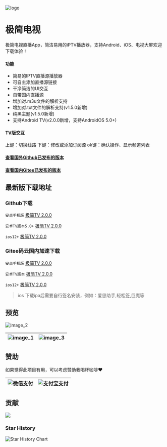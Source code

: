 ![logo](https://fastly.jsdelivr.net/gh/aiyakuaile/images/tv-flow.png)

# 极简电视

极简电视直播App，简洁易用的iPTV播放器，支持Android、iOS、电视大屏欢迎下载体验！

#### 功能

- 简易的IPTV直播源播放器
- 可自主添加直播源链接
- 干净简洁的UI交互
- 自带国内直播源
- 增加对.m3u文件的解析支持
- 增加对.txt文件的解析支持(v1.5.0新增)
- 纯黑主题(v1.5.0新增)
- 支持Android TV(v2.0.0新增，支持AndroidOS 5.0+)

#### TV版交互

上键：切换线路
下键：修改或添加订阅源
ok键：确认操作、显示频道列表


#### [查看国外Github已发布的版本](https://github.com/aiyakuaile/easy_tv_live/releases)
#### [查看国内Gitee已发布的版本](https://gitee.com/AMuMuSir/easy_tv_live/releases)


## 最新版下载地址

### Github下载

`安卓手机版` [极简TV 2.0.0](https://github.com/aiyakuaile/easy_tv_live/releases/download/2.0.0/easyTV-2.0.0.apk)

`安卓TV版本5.0+` [极简TV 2.0.0](https://github.com/aiyakuaile/easy_tv_live/releases/download/2.0.0/easyTV-2.0.0-tv.apk)

`ios12+` [极简TV 2.0.0](https://github.com/aiyakuaile/easy_tv_live/releases/download/2.0.0/easyTV-2.0.0.ipa)

### Gitee码云国内加速下载

`安卓手机版` [极简TV 2.0.0](https://gitee.com/AMuMuSir/easy_tv_live/releases/download/2.0.0/easyTV-2.0.0.apk)

`安卓TV版本` [极简TV 2.0.0](https://gitee.com/AMuMuSir/easy_tv_live/releases/download/2.0.0/easyTV-2.0.0-tv.apk)

`ios12+` [极简TV 2.0.0](https://gitee.com/AMuMuSir/easy_tv_live/releases/download/2.0.0/easyTV-2.0.0.ipa)

> ios 下载ipa后需要自行签名安装，例如：爱思助手,轻松签,巨魔等

## 预览

![image_2](https://raw.githubusercontent.com/aiyakuaile/easy_tv_live/main/img_2.jpeg)

![image_1](https://raw.githubusercontent.com/aiyakuaile/easy_tv_live/main/img_1.jpeg) | ![image_3](https://raw.githubusercontent.com/aiyakuaile/easy_tv_live/main/img_3.jpeg)
---|---


## 赞助
如果觉得此项目有用，可以考虑赞助我喝杯咖啡❤

![微信支付](https://fastly.jsdelivr.net/gh/aiyakuaile/images/wxpay.png) | ![支付宝支付](https://fastly.jsdelivr.net/gh/aiyakuaile/images/Alipay.png)
---|---

## 贡献

<a href="https://github.com/aiyakuaile/easy_tv_live/graphs/contributors">
  <img src="https://contrib.rocks/image?repo=aiyakuaile/easy_tv_live" />
</a>

### Star History
<picture>
  <source
    media="(prefers-color-scheme: dark)"
    srcset="
      https://api.star-history.com/svg?repos=aiyakuaile/easy_tv_live&type=Date&theme=dark
    "
  />
  <source
    media="(prefers-color-scheme: light)"
    srcset="
      https://api.star-history.com/svg?repos=aiyakuaile/easy_tv_live&type=Date
    "
  />
  <img
    alt="Star History Chart"
    src="https://api.star-history.com/svg?repos=aiyakuaile/easy_tv_live&type=Date"
  />
</picture>




